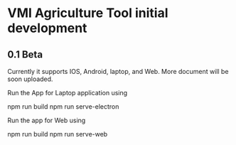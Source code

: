 # VMI Agriculture Tool initial development

## 0.1 Beta
Currently it supports IOS, Android, laptop, and Web. More document will be soon uploaded.

Run the App for Laptop application using

npm run build
npm run serve-electron

Run the app for Web using

npm run build
npm run serve-web

